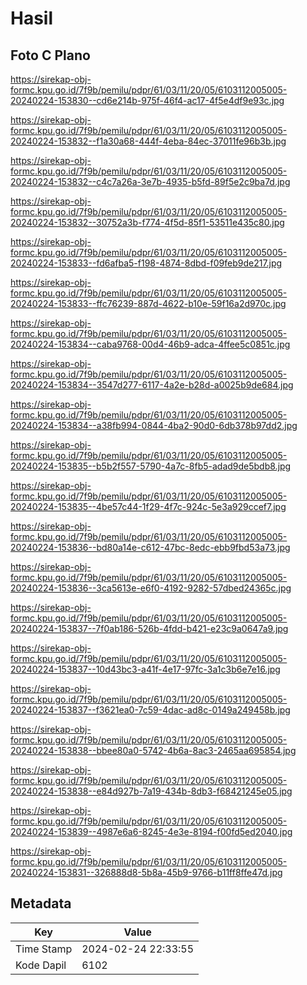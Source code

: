 # Hasil

## Foto C Plano

https://sirekap-obj-formc.kpu.go.id/7f9b/pemilu/pdpr/61/03/11/20/05/6103112005005-20240224-153830--cd6e214b-975f-46f4-ac17-4f5e4df9e93c.jpg

https://sirekap-obj-formc.kpu.go.id/7f9b/pemilu/pdpr/61/03/11/20/05/6103112005005-20240224-153832--f1a30a68-444f-4eba-84ec-37011fe96b3b.jpg

https://sirekap-obj-formc.kpu.go.id/7f9b/pemilu/pdpr/61/03/11/20/05/6103112005005-20240224-153832--c4c7a26a-3e7b-4935-b5fd-89f5e2c9ba7d.jpg

https://sirekap-obj-formc.kpu.go.id/7f9b/pemilu/pdpr/61/03/11/20/05/6103112005005-20240224-153832--30752a3b-f774-4f5d-85f1-53511e435c80.jpg

https://sirekap-obj-formc.kpu.go.id/7f9b/pemilu/pdpr/61/03/11/20/05/6103112005005-20240224-153833--fd6afba5-f198-4874-8dbd-f09feb9de217.jpg

https://sirekap-obj-formc.kpu.go.id/7f9b/pemilu/pdpr/61/03/11/20/05/6103112005005-20240224-153833--ffc76239-887d-4622-b10e-59f16a2d970c.jpg

https://sirekap-obj-formc.kpu.go.id/7f9b/pemilu/pdpr/61/03/11/20/05/6103112005005-20240224-153834--caba9768-00d4-46b9-adca-4ffee5c0851c.jpg

https://sirekap-obj-formc.kpu.go.id/7f9b/pemilu/pdpr/61/03/11/20/05/6103112005005-20240224-153834--3547d277-6117-4a2e-b28d-a0025b9de684.jpg

https://sirekap-obj-formc.kpu.go.id/7f9b/pemilu/pdpr/61/03/11/20/05/6103112005005-20240224-153834--a38fb994-0844-4ba2-90d0-6db378b97dd2.jpg

https://sirekap-obj-formc.kpu.go.id/7f9b/pemilu/pdpr/61/03/11/20/05/6103112005005-20240224-153835--b5b2f557-5790-4a7c-8fb5-adad9de5bdb8.jpg

https://sirekap-obj-formc.kpu.go.id/7f9b/pemilu/pdpr/61/03/11/20/05/6103112005005-20240224-153835--4be57c44-1f29-4f7c-924c-5e3a929ccef7.jpg

https://sirekap-obj-formc.kpu.go.id/7f9b/pemilu/pdpr/61/03/11/20/05/6103112005005-20240224-153836--bd80a14e-c612-47bc-8edc-ebb9fbd53a73.jpg

https://sirekap-obj-formc.kpu.go.id/7f9b/pemilu/pdpr/61/03/11/20/05/6103112005005-20240224-153836--3ca5613e-e6f0-4192-9282-57dbed24365c.jpg

https://sirekap-obj-formc.kpu.go.id/7f9b/pemilu/pdpr/61/03/11/20/05/6103112005005-20240224-153837--7f0ab186-526b-4fdd-b421-e23c9a0647a9.jpg

https://sirekap-obj-formc.kpu.go.id/7f9b/pemilu/pdpr/61/03/11/20/05/6103112005005-20240224-153837--10d43bc3-a41f-4e17-97fc-3a1c3b6e7e16.jpg

https://sirekap-obj-formc.kpu.go.id/7f9b/pemilu/pdpr/61/03/11/20/05/6103112005005-20240224-153837--f3621ea0-7c59-4dac-ad8c-0149a249458b.jpg

https://sirekap-obj-formc.kpu.go.id/7f9b/pemilu/pdpr/61/03/11/20/05/6103112005005-20240224-153838--bbee80a0-5742-4b6a-8ac3-2465aa695854.jpg

https://sirekap-obj-formc.kpu.go.id/7f9b/pemilu/pdpr/61/03/11/20/05/6103112005005-20240224-153838--e84d927b-7a19-434b-8db3-f68421245e05.jpg

https://sirekap-obj-formc.kpu.go.id/7f9b/pemilu/pdpr/61/03/11/20/05/6103112005005-20240224-153839--4987e6a6-8245-4e3e-8194-f00fd5ed2040.jpg

https://sirekap-obj-formc.kpu.go.id/7f9b/pemilu/pdpr/61/03/11/20/05/6103112005005-20240224-153831--326888d8-5b8a-45b9-9766-b11ff8ffe47d.jpg


## Metadata

| Key        | Value               |
| ---------- | ------------------- |
| Time Stamp | 2024-02-24 22:33:55 |
| Kode Dapil | 6102                |



